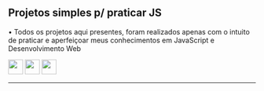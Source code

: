 <h2> Projetos simples p/ praticar JS </h2>

<p> • Todos os projetos aqui presentes, foram realizados apenas com o intuito de praticar e aperfeiçoar meus conhecimentos em JavaScript e Desenvolvimento Web
</p>

<span>
    <img height="30px" src="https://img.shields.io/badge/JavaScript-F7DF1E?style=for-the-badge&logo=javascript&logoColor=black"/>
   </span>
 <span>
    <img height="30px" src="https://img.shields.io/badge/HTML5-E34F26?style=for-the-badge&logo=html5&logoColor=white">
   </span>
  <span>
    <img height="30px" src="https://img.shields.io/badge/CSS3-1572B6?style=for-the-badge&logo=css3&logoColor=white"/>
 </span>

<hr>
  
